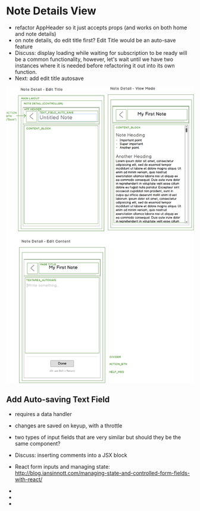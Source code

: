 # Note Details View
- refactor AppHeader so it just accepts props (and works on both home and note details)
- on note details, do edit title first?  Edit Title would be an auto-save feature
- Discuss: display loading while waiting for subscription to be ready will be a common functionality, however, let's wait until we have two instances where it is needed before refactoring it out into its own function.
- Next: add edit title autosave



![Note Detail Components](images/note-detail.png)


## Add Auto-saving Text Field
- requires a data handler
- changes are saved on keyup, with a throttle
- two types of input fields that are very similar but should they be the same component?

- Discuss: inserting comments into a JSX block
- React form inputs and managing state: http://blog.iansinnott.com/managing-state-and-controlled-form-fields-with-react/
- 
- 
- 
